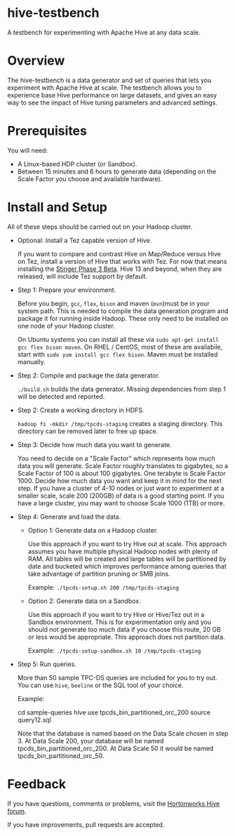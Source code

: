 hive-testbench
==============

A testbench for experimenting with Apache Hive at any data scale.

Overview
========

The hive-testbench is a data generator and set of queries that lets you experiment with Apache Hive at scale. The testbench allows you to experience base Hive performance on large datasets, and gives an easy way to see the impact of Hive tuning parameters and advanced settings.

Prerequisites
=============

You will need:
* A Linux-based HDP cluster (or Sandbox).
* Between 15 minutes and 6 hours to generate data (depending on the Scale Factor you choose and available hardware).

Install and Setup
=================

All of these steps should be carried out on your Hadoop cluster.

- Optional: Install a Tez capable version of Hive.

  If you want to compare and contrast Hive on Map/Reduce versus Hive on Tez, install a version of Hive that works with Tez. For now that means installing the [Stinger Phase 3 Beta](http://www.hortonworks.com). Hive 13 and beyond, when they are released, will include Tez support by default.

- Step 1: Prepare your environment.

  Before you begin, ```gcc```, ```flex```, ```bison``` and maven (```mvn```)must be in your system path. This is needed to compile the data generation program and package it for running inside Hadoop. These only need to be installed on one node of your Hadoop cluster.

  On Ubuntu systems you can install all these via ```sudo apt-get install gcc flex bison maven```.
  On RHEL / CentOS, most of these are availabile, start with ```sudo yum install gcc flex bison```. Maven must be installed manually.

- Step 2: Compile and package the data generator.

  ```./build.sh``` builds the data generator. Missing dependencies from step 1 will be detected and reported.

- Step 2: Create a working directory in HDFS.

  ```hadoop fs -mkdir /tmp/tpcds-staging```
  creates a staging directory. This directory can be removed later to free up space.

- Step 3: Decide how much data you want to generate.

  You need to decide on a "Scale Factor" which represents how much data you will generate. Scale Factor roughly translates to gigabytes, so a Scale Factor of 100 is about 100 gigabytes. One terabyte is Scale Factor 1000. Decide how much data you want and keep it in mind for the next step. If you have a cluster of 4-10 nodes or just want to experiment at a smaller scale, scale 200 (200GB) of data is a good starting point. If you have a large cluster, you may want to choose Scale 1000 (1TB) or more.

- Step 4: Generate and load the data.

  - Option 1: Generate data on a Hadoop cluster.

    Use this approach if you want to try Hive out at scale. This approach assumes you have multiple physical Hadoop nodes with plenty of RAM. All tables will be created and large tables will be partitioned by date and bucketed which improves performance among queries that take advantage of partition pruning or SMB joins.

    Example: ```./tpcds-setup.sh 200 /tmp/tpcds-staging```

  - Option 2: Generate data on a Sandbox.

    Use this approach if you want to try Hive or Hive/Tez out in a Sandbox environment. This is for experimentation only and you should not generate too much data if you choose this route, 20 GB or less would be appropriate. This approach does not partition data.

    Example: ```./tpcds-setup-sandbox.sh 10 /tmp/tpcds-staging```

- Step 5: Run queries.

  More than 50 sample TPC-DS queries are included for you to try out. You can use ```hive```, ```beeline``` or the SQL tool of your choice.

  Example:

  	cd sample-queries
  	hive
  	use tpcds_bin_partitioned_orc_200
  	source query12.sql

  Note that the database is named based on the Data Scale chosen in step 3. At Data Scale 200, your database will be named tpcds_bin_partitioned_orc_200. At Data Scale 50 it would be named tpcds_bin_partitioned_orc_50.

Feedback
========

If you have questions, comments or problems, visit the [Hortonworks Hive forum](http://hortonworks.com/community/forums/forum/hive/).

If you have improvements, pull requests are accepted.
